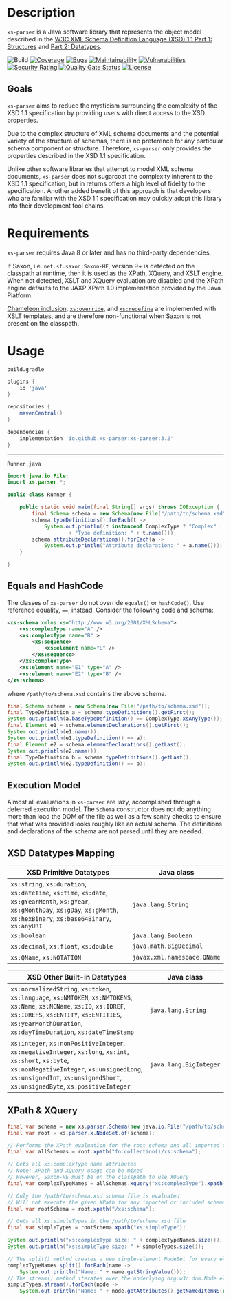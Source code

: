 # Description

`xs-parser` is a Java software library that represents the object model described in the [W3C XML Schema Definition Language (XSD) 1.1 Part 1: Structures](https://www.w3.org/TR/xmlschema11-1/) and [Part 2: Datatypes](https://www.w3.org/TR/xmlschema11-2/).

![Build](https://github.com/xs-parser/xs-parser/workflows/Build/badge.svg)
[![Coverage](https://sonarcloud.io/api/project_badges/measure?project=xs-parser_xs-parser&metric=coverage)](https://sonarcloud.io/dashboard?id=xs-parser_xs-parser)
[![Bugs](https://sonarcloud.io/api/project_badges/measure?project=xs-parser_xs-parser&metric=bugs)](https://sonarcloud.io/dashboard?id=xs-parser_xs-parser)
[![Maintainability](https://sonarcloud.io/api/project_badges/measure?project=xs-parser_xs-parser&metric=sqale_rating)](https://sonarcloud.io/dashboard?id=xs-parser_xs-parser)
[![Vulnerabilities](https://sonarcloud.io/api/project_badges/measure?project=xs-parser_xs-parser&metric=vulnerabilities)](https://sonarcloud.io/dashboard?id=xs-parser_xs-parser)
[![Security Rating](https://sonarcloud.io/api/project_badges/measure?project=xs-parser_xs-parser&metric=security_rating)](https://sonarcloud.io/dashboard?id=xs-parser_xs-parser)
[![Quality Gate Status](https://sonarcloud.io/api/project_badges/measure?project=xs-parser_xs-parser&metric=alert_status)](https://sonarcloud.io/dashboard?id=xs-parser_xs-parser)
[![License](https://img.shields.io/github/license/xs-parser/xs-parser?label=License&logo=github)](https://github.com/xs-parser/xs-parser/blob/main/LICENSE.md)

## Goals

`xs-parser` aims to reduce the mysticism surrounding the complexity of the XSD 1.1 specification by providing users with direct access to the XSD properties.

Due to the complex structure of XML schema documents and the potential variety of the structure of schemas, there is no preference for any particular schema component or structure. Therefore, `xs-parser` only provides the properties described in the XSD 1.1 specification.

Unlike other software libraries that attempt to model XML schema documents, `xs-parser` does not sugarcoat the complexity inherent to the XSD 1.1 specification, but in returns offers a high level of fidelity to the specification. Another added benefit of this approach is that developers who are familiar with the XSD 1.1 specification may quickly adopt this library into their development tool chains.

# Requirements

`xs-parser` requires Java 8 or later and has no third-party dependencies.

If Saxon, i.e. `net.sf.saxon:Saxon-HE`, version 9+ is detected on the classpath at runtime, then it is used as the XPath, XQuery, and XSLT engine.
When not detected, XSLT and XQuery evaluation are disabled and the XPath engine defaults to the JAXP XPath 1.0 implementation provided by the Java Platform.

[Chameleon inclusion](https://www.w3.org/TR/xmlschema11-1/#chameleon-xslt), [`xs:override`](https://www.w3.org/TR/xmlschema11-1/#override-xslt), and [`xs:redefine`](https://www.w3.org/TR/xmlschema11-1/#modify-schema) are implemented with XSLT templates, and are therefore non-functional when Saxon is not present on the classpath.

# Usage

`build.gradle`

```groovy
plugins {
	id 'java'
}

repositories {
	mavenCentral()
}

dependencies {
	implementation 'io.github.xs-parser:xs-parser:3.2'
}
```

-----

`Runner.java`

```java
import java.io.File;
import xs.parser.*;

public class Runner {

	public static void main(final String[] args) throws IOException {
		final Schema schema = new Schema(new File("/path/to/schema.xsd"));
		schema.typeDefinitions().forEach(t ->
			System.out.println((t instanceof ComplexType ? "Complex" : "Simple")
					+ "Type definition: " + t.name()));
		schema.attributeDeclarations().forEach(a ->
			System.out.println("Attribute declaration: " + a.name()));
	}

}
```

## Equals and HashCode

The classes of `xs-parser` do not override `equals()` or `hashCode()`. Use reference equality, `==`, instead. Consider the following code and schema:

```xml
<xs:schema xmlns:xs="http://www.w3.org/2001/XMLSchema">
	<xs:complexType name="A" />
	<xs:complexType name="B" >
		<xs:sequence>
			<xs:element name="E" />
		</xs:sequence>
	</xs:complexType>
	<xs:element name="E1" type="A" />
	<xs:element name="E2" type="B" />
</xs:schema>
```

where `/path/to/schema.xsd` contains the above schema.

```java
final Schema schema = new Schema(new File("/path/to/schema.xsd"));
final TypeDefinition a = schema.typeDefinitions().getFirst();
System.out.println(a.baseTypeDefinition() == ComplexType.xsAnyType()); // Prints: true
final Element e1 = schema.elementDeclarations().getFirst();
System.out.println(e1.name());                                         // Prints: E1
System.out.println(e1.typeDefinition() == a);                          // Prints: true
final Element e2 = schema.elementDeclarations().getLast();
System.out.println(e2.name());                                         // Prints: E2
final TypeDefinition b = schema.typeDefinitions().getLast();
System.out.println(e2.typeDefinition() == b);                          // Prints: true
```

## Execution Model

Almost all evaluations in `xs-parser` are lazy, accomplished through a deferred execution model. The `Schema` constructor does not do anything more than load the DOM of the file as well as a few sanity checks to ensure that what was provided looks roughly like an actual schema. The definitions and declarations of the schema are not parsed until they are needed.

## XSD Datatypes Mapping

XSD Primitive Datatypes | Java class
-- | --
`xs:string`, `xs:duration`, `xs:dateTime`, `xs:time`, `xs:date`, `xs:gYearMonth`, `xs:gYear`, `xs:gMonthDay`, `xs:gDay`, `xs:gMonth`, `xs:hexBinary`, `xs:base64Binary`, `xs:anyURI` | `java.lang.String`
`xs:boolean` | `java.lang.Boolean`
`xs:decimal`, `xs:float`, `xs:double` | `java.math.BigDecimal`
`xs:QName`, `xs:NOTATION` | `javax.xml.namespace.QName`

XSD Other Built-in Datatypes | Java class
-- | --
`xs:normalizedString`, `xs:token`, `xs:language`, `xs:NMTOKEN`, `xs:NMTOKENS`, `xs:Name`, `xs:NCName`, `xs:ID`, `xs:IDREF`, `xs:IDREFS`, `xs:ENTITY`, `xs:ENTITIES`, `xs:yearMonthDuration`, `xs:dayTimeDuration`, `xs:dateTimeStamp` | `java.lang.String`
`xs:integer`, `xs:nonPositiveInteger`, `xs:negativeInteger`, `xs:long`, `xs:int`, `xs:short`, `xs:byte`, `xs:nonNegativeInteger`, `xs:unsignedLong`, `xs:unsignedInt`, `xs:unsignedShort`, `xs:unsignedByte`, `xs:positiveInteger` | `java.lang.BigInteger`

## XPath & XQuery

```java
final var schema = new xs.parser.Schema(new java.io.File("/path/to/schema.xsd"));
final var root = xs.parser.x.NodeSet.of(schema);

// Performs the XPath evaluation for the root schema and all imported or included schemas
final var allSchemas = root.xpath("fn:collection()/xs:schema");

// Gets all xs:complexType name attributes
// Note: XPath and XQuery usage can be mixed
// However, Saxon-HE must be on the classpath to use XQuery
final var complexTypeNames = allSchemas.xquery("xs:complexType").xpath("@name");

// Only the /path/to/schema.xsd schema file is evaluated
// Will not execute the given XPath for any imported or included schemas
final var rootSchema = root.xpath("/xs:schema");

// Gets all xs:simpleTypes in the /path/to/schema.xsd file
final var simpleTypes = rootSchema.xpath("xs:simpleType");

System.out.println("xs:complexType size: " + complexTypeNames.size());
System.out.println("xs:simpleType size: " + simpleTypes.size());

// The split() method creates a new single-element NodeSet for every element
complexTypeNames.split().forEach(name ->
	System.out.println("Name: " + name.getStringValue()));
// The stream() method iterates over the underlying org.w3c.dom.Node elements
simpleTypes.stream().forEach(node ->
	System.out.println("Name: " + node.getAttributes().getNamedItemNS(null, "name")));
```
